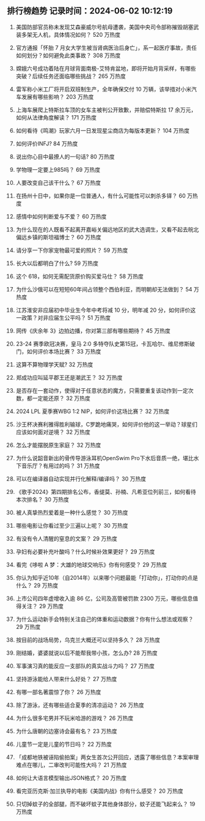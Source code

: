 
## 排行榜趋势 记录时间：2024-06-02 10:12:19
  
  1. 美国防部官员称未发现艾森豪威尔号航母遭袭，美国中央司令部称摧毁胡塞武装多架无人机，具体情况如何？ 520 万热度
    
  2. 官方通报「怀胎 7 月女大学生被当肾病医治后身亡」，系一起医疗事故，责任如何划分？如何避免此类事故？ 308 万热度
    
  3. 嫦娥六号成功着陆在月球背面南极-艾特肯盆地，即将开始月背采样，有哪些突破？后续任务还面临哪些挑战？ 265 万热度
    
  4. 雷军称小米工厂将开启双班制生产，全年确保交付 10 万辆，该举措对小米汽车发展有哪些影响？ 203 万热度
    
  5. 上海车展爬上特斯拉车顶的女车主被判公开致歉，并赔偿特斯拉 17 余万元，如何从法律角度解读？ 171 万热度
    
  6. 如何看待《鸣潮》玩家六月一日发现星尘商店为每版本更新？ 104 万热度
    
  7. 如何评价INFJ? 84 万热度
    
  8. 说出你心目中最撩人的一句话? 80 万热度
    
  9. 学物理一定要上985吗？ 69 万热度
    
  10. 人要改变自己该干什么？ 67 万热度
    
  11. 在扬州十日中，如果你是一位普通人，有什么可能性可以刺杀多铎？ 60 万热度
    
  12. 感情中如何判断爱与不爱？ 60 万热度
    
  13. 为什么现在的人既看不起离开嘉峪关偏远地区的武大选调生，又看不起去皖北偏远乡镇的斯坦福博士？ 60 万热度
    
  14. 请分享一下你家宠物最可爱的照片？ 59 万热度
    
  15. 长大以后都明白了什么? 59 万热度
    
  16. 这个 618，如何无需配货原价购买爱马仕？ 58 万热度
    
  17. 为什么沙俄可以在短短60年间占领整个西伯利亚，而明朝却无法做到？ 54 万热度
    
  18. 江苏淮安非应届初中毕业生今年中考将减 10 分，明年减 20 分，如何评价这一政策？对非应届生公平吗？ 51 万热度
    
  19. 网传《庆余年 3》边拍边播，你对第三部有哪些期待？ 45 万热度
    
  20. 23-24 赛季欧冠决赛，皇马 2:0 多特夺队史第15冠，卡瓦哈尔、维尼修斯破门，如何评价本场比赛？ 33 万热度
    
  21. 这算不算物理学天赋? 32 万热度
    
  22. 郑成功应叫延平郡王还是潮武王？ 32 万热度
    
  23. 是否存在一套动作，使得对于任意状态的魔方，只需要重复该动作到一定次数，都一定能还原？ 32 万热度
    
  24. 2024 LPL 夏季赛WBG 1:2 NIP，如何评价这场比赛？ 32 万热度
    
  25. 沙王杯决赛利雅得胜利输球，C罗跪地痛哭，如何评价他的这一举动？球星们应该如何面对逆境？ 32 万热度
    
  26. 怎么才能摆脱原生家庭？ 32 万热度
    
  27. 为什么说韶音新出的骨传导游泳耳机OpenSwim Pro下水后音质一绝，堪比水下音乐厅？有用过的吗？ 31 万热度
    
  28. 可以在编译器自动实现并行化解释/编译吗？ 30 万热度
    
  29. 《歌手2024》第四期排名公布，香缇莫、孙楠、凡希亚位列前三，如何看待本次排名？ 30 万热度
    
  30. 被人真挚热烈爱着是一种什么感觉？ 30 万热度
    
  31. 哪些电影让你看过至少三遍以上呢？ 30 万热度
    
  32. 有没有令人清醒的窒息的文案？ 29 万热度
    
  33. 孕妇有必要补充叶酸吗？什么时候补效果更好？ 29 万热度
    
  34. 看完《哆啦 A 梦：大雄的地球交响乐》你有何感受？ 29 万热度
    
  35. 你认为知乎近10年（自2014年）以来哪个问题最能「打动你」，打动你的点是什么？ 29 万热度
    
  36. 上市公司四年虚增收入逾 86 亿，公司及高管被罚款 2300 万元，哪些信息值得关注？ 29 万热度
    
  37. 为什么运动新手会特别关注自己的体重和运动数据？你有什么想法或观察？ 29 万热度
    
  38. 按目前的战场局势，乌克兰大概还可以坚持多久？ 28 万热度
    
  39. 刚结婚，婆婆就说以后不能帮我带小孩，怎么办? 28 万热度
    
  40. 军事演习真的能反应一支部队的真实战斗力吗？ 27 万热度
    
  41. 坚持游泳能给人带来什么好处？ 27 万热度
    
  42. 有哪一部名著震惊了你？ 26 万热度
    
  43. 除了游泳，还有哪些适合夏季的清凉运动？ 26 万热度
    
  44. 为什么很多宅男并不玩米哈游的游戏？ 26 万热度
    
  45. 为什么唐朝的边塞诗会最有名？ 23 万热度
    
  46. 儿童节一定是儿童的节日吗？ 22 万热度
    
  47. 「成都地铁被诬陷偷拍案」两女生首次公开回应，透露了哪些信息？本案审理难点在哪儿，二审改判可能性大吗？ 21 万热度
    
  48. 如何让大语言模型输出JSON格式？ 20 万热度
    
  49. 看完亚历克斯·加兰执导的电影《美国内战》你有什么感受？ 20 万热度
    
  50. 只切掉蚊子的全部腿，而不破坏蚊子其他身体部分，蚊子还能飞起来么？ 19 万热度
    